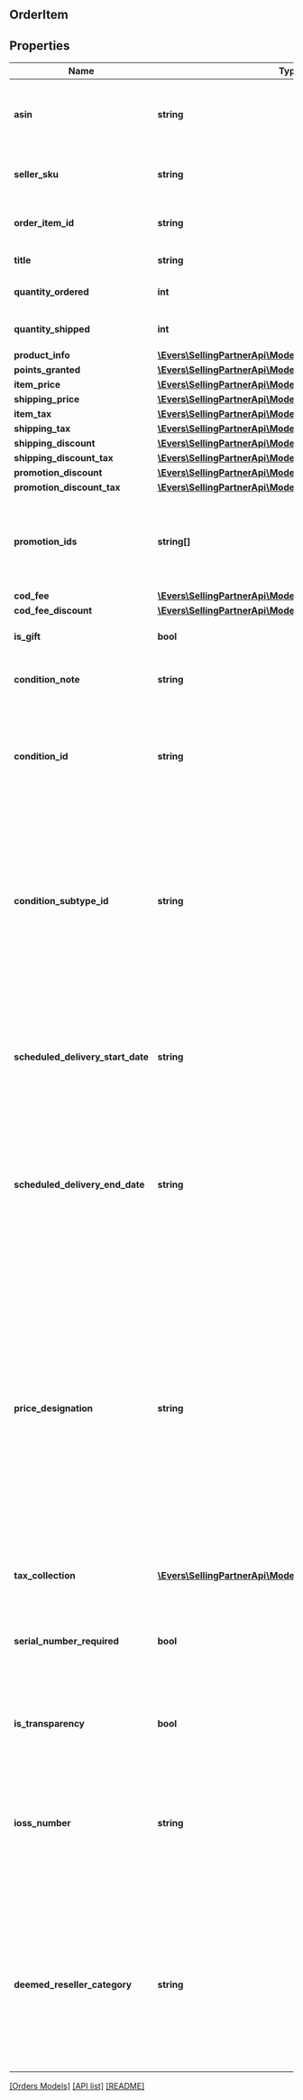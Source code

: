 ## OrderItem

## Properties

Name | Type | Description | Notes
------------ | ------------- | ------------- | -------------
**asin** | **string** | The Amazon Standard Identification Number (ASIN) of the item. |
**seller_sku** | **string** | The seller stock keeping unit (SKU) of the item. | [optional]
**order_item_id** | **string** | An Amazon-defined order item identifier. |
**title** | **string** | The name of the item. | [optional]
**quantity_ordered** | **int** | The number of items in the order. |
**quantity_shipped** | **int** | The number of items shipped. | [optional]
**product_info** | [**\Evers\SellingPartnerApi\Model\Orders\ProductInfoDetail**](ProductInfoDetail.md) |  | [optional]
**points_granted** | [**\Evers\SellingPartnerApi\Model\Orders\PointsGrantedDetail**](PointsGrantedDetail.md) |  | [optional]
**item_price** | [**\Evers\SellingPartnerApi\Model\Orders\Money**](Money.md) |  | [optional]
**shipping_price** | [**\Evers\SellingPartnerApi\Model\Orders\Money**](Money.md) |  | [optional]
**item_tax** | [**\Evers\SellingPartnerApi\Model\Orders\Money**](Money.md) |  | [optional]
**shipping_tax** | [**\Evers\SellingPartnerApi\Model\Orders\Money**](Money.md) |  | [optional]
**shipping_discount** | [**\Evers\SellingPartnerApi\Model\Orders\Money**](Money.md) |  | [optional]
**shipping_discount_tax** | [**\Evers\SellingPartnerApi\Model\Orders\Money**](Money.md) |  | [optional]
**promotion_discount** | [**\Evers\SellingPartnerApi\Model\Orders\Money**](Money.md) |  | [optional]
**promotion_discount_tax** | [**\Evers\SellingPartnerApi\Model\Orders\Money**](Money.md) |  | [optional]
**promotion_ids** | **string[]** | A list of promotion identifiers provided by the seller when the promotions were created. | [optional]
**cod_fee** | [**\Evers\SellingPartnerApi\Model\Orders\Money**](Money.md) |  | [optional]
**cod_fee_discount** | [**\Evers\SellingPartnerApi\Model\Orders\Money**](Money.md) |  | [optional]
**is_gift** | **bool** | When true, the item is a gift. | [optional]
**condition_note** | **string** | The condition of the item as described by the seller. | [optional]
**condition_id** | **string** | The condition of the item.  Possible values: New, Used, Collectible, Refurbished, Preorder, Club. | [optional]
**condition_subtype_id** | **string** | The subcondition of the item.  Possible values: New, Mint, Very Good, Good, Acceptable, Poor, Club, OEM, Warranty, Refurbished Warranty, Refurbished, Open Box, Any, Other. | [optional]
**scheduled_delivery_start_date** | **string** | The start date of the scheduled delivery window in the time zone of the order destination. In ISO 8601 date time format. | [optional]
**scheduled_delivery_end_date** | **string** | The end date of the scheduled delivery window in the time zone of the order destination. In ISO 8601 date time format. | [optional]
**price_designation** | **string** | Indicates that the selling price is a special price that is available only for Amazon Business orders. For more information about the Amazon Business Seller Program, see the [Amazon Business website](https://www.amazon.com/b2b/info/amazon-business).   Possible values: BusinessPrice - A special price that is available only for Amazon Business orders. | [optional]
**tax_collection** | [**\Evers\SellingPartnerApi\Model\Orders\TaxCollection**](TaxCollection.md) |  | [optional]
**serial_number_required** | **bool** | When true, the product type for this item has a serial number.  Returned only for Amazon Easy Ship orders. | [optional]
**is_transparency** | **bool** | When true, transparency codes are required. | [optional]
**ioss_number** | **string** | The IOSS number of the seller. Sellers selling in the EU will be assigned a unique IOSS number that must be listed on all packages sent to the EU. | [optional]
**deemed_reseller_category** | **string** | The category of deemed reseller. This applies to selling partners that are not based in the EU and is used to help them meet the VAT Deemed Reseller tax laws in the EU and UK. | [optional]

[[Orders Models]](../) [[API list]](../../Api) [[README]](../../../README.md)
